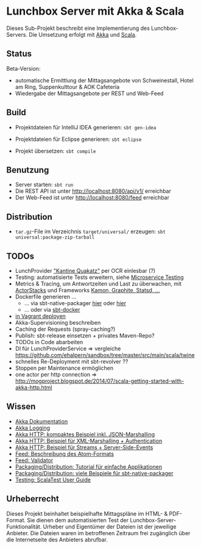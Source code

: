 Lunchbox Server mit Akka & Scala
================================

Dieses Sub-Projekt beschreibt eine Implementierung des Lunchbox-Servers. Die Umsetzung erfolgt mit [Akka](http://akka.io) und [Scala](http://www.scala-lang.org).



Status
------

Beta-Version:

* automatische Ermittlung der Mittagsangebote von Schweinestall, Hotel am Ring, Suppenkulttour & AOK Cafeteria
* Wiedergabe der Mittagsangebote per REST und Web-Feed



Build
-----

* Projektdateien für IntelliJ IDEA generieren: `sbt gen-idea`
* Projektdateien für Eclipse generieren: `sbt eclipse`

* Projekt übersetzen: `sbt compile`



Benutzung
---------

* Server starten: `sbt run`
* Die REST API ist unter [http://localhost:8080/api/v1/](http://localhost:8080/api/v1/) erreichbar
* Der Web-Feed ist unter [http://localhost:8080/feed](http://localhost:8080/feed) erreichbar



Distribution
------------

* `tar.gz`-File im Verzeichnis `target/universal/` erzeugen: `sbt universal:package-zip-tarball`



TODOs
-----

* LunchProvider ["Kantine Quakatz"](https://www.facebook.com/pages/Kantine-BQuakatz-Allee-der-Kosmonauten/181190361991823) per OCR einlesbar (?)
* Testing: automatisierte Tests erweitern, siehe [Microservice Testing](http://martinfowler.com/articles/microservice-testing/)
* Metrics & Tracing, um Antwortzeiten und Last zu überwachen, mit [ActorStacks](http://de.slideshare.net/EvanChan2/akka-inproductionpnw-scala2013) und Frameworks [Kamon, Graphite, Statsd, ...](http://mukis.de/pages/monitoring-akka-with-kamon/)
* Dockerfile generieren ...
  * ... via sbt-native-packager [hier](http://www.scala-sbt.org/sbt-native-packager/archetypes/java_server/my-first-project.html) oder [hier](https://github.com/pussinboots/sbt-rpm/blob/master/project/packaging.scala)
  * ... oder via [sbt-docker](https://github.com/marcuslonnberg/sbt-docker)
* [in Vagrant deployen](https://github.com/pussinboots/sbt-rpm)
* Akka-Supervisioning beschreiben
* Caching der Requests (spray-caching?)
* Publish: sbt-release einsetzen + privates Maven-Repo?
* TODOs in Code abarbeiten
* DI für LunchProviderService => vergleiche https://github.com/ehalpern/sandbox/tree/master/src/main/scala/twine
* schnelles Re-Deployment mit sbt-revolver ??
* Stoppen per Maintenance ermöglichen
* one actor per http connection => http://mogproject.blogspot.de/2014/07/scala-getting-started-with-akka-http.html



Wissen
------

* [Akka Dokumentation](http://akka.io/docs/)
* [Akka Logging](http://doc.akka.io/docs/akka/2.3.9/scala/logging.html)
* [Akka HTTP: kompaktes Beispiel inkl. JSON-Marshalling](https://typesafe.com/activator/template/akka-http-microservice)
* [Akka HTTP: Beispiel für XML-Marshalling + Authentication](https://github.com/akka/akka/blob/release-2.3-dev/akka-http-tests/src/test/scala/akka/http/server/TestServer.scala)
* [Akka HTTP: Beispiel für Streams + Server-Side-Events](https://github.com/hseeberger/reactive-flows)
* [Feed: Beschreibung des Atom-Formats](http://atomenabled.org/developers/syndication)
* [Feed: Validator](http://validator.w3.org/feed/)
* [Packaging/Distribution: Tutorial für einfache Applikationen](http://www.scala-sbt.org/sbt-native-packager/archetypes/java_app/my-first-project.html)
* [Packaging/Distribution: viele Beispiele für sbt-native-packager](https://github.com/muuki88/sbt-native-packager-examples)
* [Testing: ScalaTest User Guide](http://www.scalatest.org/user_guide)



Urheberrecht
------------

Dieses Projekt beinhaltet beispielhafte Mittagspläne im HTML- & PDF-Format. Sie dienen dem automatisierten Test der Lunchbox-Server-Funktionalität. Urheber und Eigentümer der Dateien ist der jeweilige Anbieter. Die Dateien waren im betroffenen Zeitraum frei zugänglich über die Internetseite des Anbieters abrufbar.
